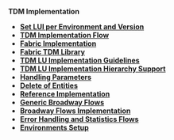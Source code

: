 
<strong>TDM Implementation<strong>

<ul>
<li><a href="01_tdm_set_instance_per_env_and_version.md">Set LUI per Environment and Version</a></li>
<li><a href="02_tdm_implementation_flow.md">TDM Implementation Flow</a></li>    
<li><a href="03_tdm_fabric_implementation_flow.md">Fabric Implementation</a></li>
<li><a href="04_fabric_tdm_library.md">Fabric TDM Library</a></li>
<li><a href="05_tdm_lu_implementation_general.md">TDM LU Implementation Guidelines</a></li>
<li><a href="06_tdm_implementation_support_hierarchy.md">TDM LU Implementation Hierarchy Support</a></li>
<li><a href="07_tdm_implementation_parameters_handling.md">Handling Parameters </a></li>
<li><a href="08_tdm_implement_delete_of_entities.md">Delete of Entities</a></li>
<li><a href="09_tdm_reference_implementation.md">Reference Implementation</a></li>
<li><a href="10_tdm_generic_broadway_flows.md">Generic Broadway Flows</a></li>
<li><a href="11_tdm_implementation_using_generic_flows.md">Broadway Flows Implementation</a></li>
<li><a href="12_tdm_error_handling_and_statistics.md">Error Handling and Statistics Flows</a></li>
<li><a href="20_tdm_fabric_implementation_environments_setup.md">Environments Setup</a></li>
</ul>



